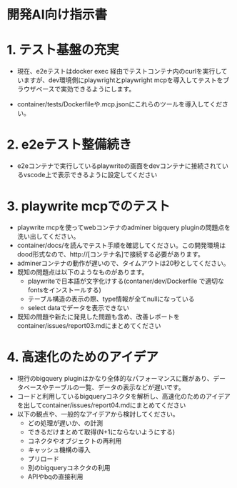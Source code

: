 # 開発AI向け指示書


# 1. テスト基盤の充実
* 現在、e2eテストはdocker exec 経由でテストコンテナ内のcurlを実行していますが、dev環境側にplaywrightとplaywright mcpを導入してテストをブラウザベースで実効できるようにします。

* container/tests/Dockerfileや.mcp.jsonにこれらのツールを導入してください。

# 2. e2eテスト整備続き
* e2eコンテナで実行しているplaywriteの画面をdevコンテナに接続されているvscode上で表示できるように設定してください

# 3. playwrite mcpでのテスト
* playwrite mcpを使ってwebコンテナのadminer bigquery pluginの問題点を洗い出してください。
* container/docs/を読んでテスト手順を確認してください。この開発環境はdood形式なので、http://[コンテナ名]で接続する必要があります。
* adminerコンテナの動作が遅いので、タイムアウトは20秒としてください。
* 既知の問題点は以下のようなものがあります。
    * playwriteで日本語が文字化けする(contaner/dev/Dockerfile で適切なfontsをインストールする)
    * テーブル構造の表示の際、type情報が全てnullになっている
    * select dataでデータを表示できない
* 既知の問題や新たに発見した問題も含め、改善レポートをcontainer/issues/report03.mdにまとめてください

# 4. 高速化のためのアイデア
* 現行のbigquery pluginはかなり全体的なパフォーマンスに難があり、データベースやテーブルの一覧、データの表示などが遅いです。
* コードと利用しているbigqueryコネクタを解析し、高速化のためのアイデアを出してcontainer/issues/report04.mdにまとめてください
* 以下の観点や、一般的なアイデアから検討してください。
    * どの処理が遅いか、の計測
    * できるだけまとめて取得(N+1にならないようにする)
    * コネクタやオブジェクトの再利用
    * キャッシュ機構の導入
    * プリロード
    * 別のbigqueryコネクタの利用
    * APIやbqの直接利用

